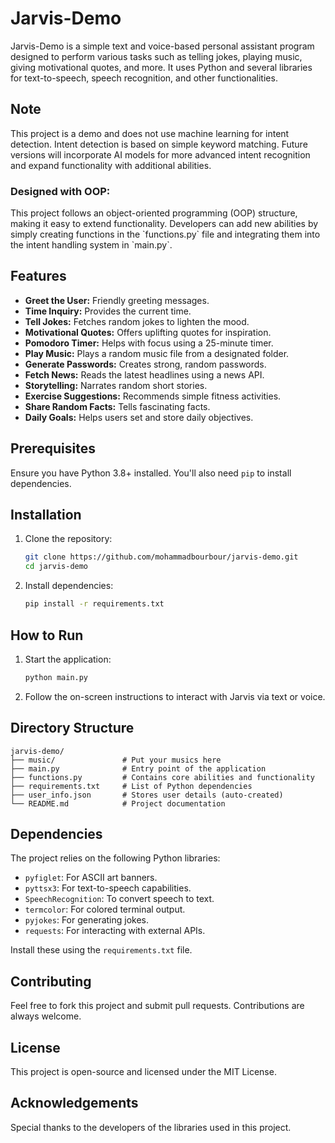 # Jarvis-Demo

Jarvis-Demo is a simple text and voice-based personal assistant program designed to perform various tasks such as telling jokes, playing music, giving motivational quotes, and more. It uses Python and several libraries for text-to-speech, speech recognition, and other functionalities.

## Note

This project is a demo and does not use machine learning for intent detection. Intent detection is based on simple keyword matching. Future versions will incorporate AI models for more advanced intent recognition and expand functionality with additional abilities.

### Designed with OOP:

This project follows an object-oriented programming (OOP) structure, making it easy to extend functionality. Developers can add new abilities by simply creating functions in the \`functions.py\` file and integrating them into the intent handling system in \`main.py\`.

## Features

- **Greet the User:** Friendly greeting messages.
- **Time Inquiry:** Provides the current time.
- **Tell Jokes:** Fetches random jokes to lighten the mood.
- **Motivational Quotes:** Offers uplifting quotes for inspiration.
- **Pomodoro Timer:** Helps with focus using a 25-minute timer.
- **Play Music:** Plays a random music file from a designated folder.
- **Generate Passwords:** Creates strong, random passwords.
- **Fetch News:** Reads the latest headlines using a news API.
- **Storytelling:** Narrates random short stories.
- **Exercise Suggestions:** Recommends simple fitness activities.
- **Share Random Facts:** Tells fascinating facts.
- **Daily Goals:** Helps users set and store daily objectives.

## Prerequisites

Ensure you have Python 3.8+ installed. You'll also need `pip` to install dependencies.

## Installation

1. Clone the repository:

   ```bash
   git clone https://github.com/mohammadbourbour/jarvis-demo.git
   cd jarvis-demo
   ```
2. Install dependencies:

   ```bash
   pip install -r requirements.txt
   ```

## How to Run

1. Start the application:
   ```bash
   python main.py
   ```
2. Follow the on-screen instructions to interact with Jarvis via text or voice.

## Directory Structure

```
jarvis-demo/
├── music/               # Put your musics here
├── main.py              # Entry point of the application
├── functions.py         # Contains core abilities and functionality
├── requirements.txt     # List of Python dependencies
├── user_info.json       # Stores user details (auto-created)
└── README.md            # Project documentation
```

## Dependencies

The project relies on the following Python libraries:

- `pyfiglet`: For ASCII art banners.
- `pyttsx3`: For text-to-speech capabilities.
- `SpeechRecognition`: To convert speech to text.
- `termcolor`: For colored terminal output.
- `pyjokes`: For generating jokes.
- `requests`: For interacting with external APIs.

Install these using the `requirements.txt` file.

## Contributing

Feel free to fork this project and submit pull requests. Contributions are always welcome.

## License

This project is open-source and licensed under the MIT License.

## Acknowledgements

Special thanks to the developers of the libraries used in this project.
